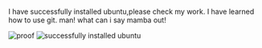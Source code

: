 I have successfully installed ubuntu,please check my work.
I have learned how to use git.
man!
what can i say
mamba out!


![proof](https://github.com/user-attachments/assets/c3f6a63d-e7f2-478c-8315-68b54b840165)
![successfully installed ubuntu](https://github.com/user-attachments/assets/a925b4bc-10e8-4fd1-a42d-775b6254c7b6)

